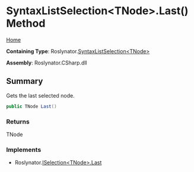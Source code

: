<a name="_top"></a>

# SyntaxListSelection\<TNode>\.Last\(\) Method

[Home](../../../README.md#_top)

**Containing Type**: Roslynator\.[SyntaxListSelection\<TNode>](../README.md#_top)

**Assembly**: Roslynator\.CSharp\.dll

## Summary

Gets the last selected node\.

```csharp
public TNode Last()
```

### Returns

TNode

### Implements

* Roslynator\.[ISelection\<TNode>.Last](../../ISelection-1/Last/README.md#_top)
